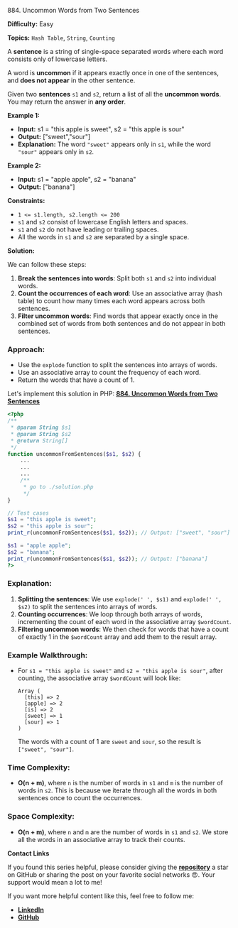 884\. Uncommon Words from Two Sentences

**Difficulty:** Easy

**Topics:** `Hash Table`, `String`, `Counting`

A **sentence** is a string of single-space separated words where each word consists only of lowercase letters.

A word is **uncommon** if it appears exactly once in one of the sentences, and **does not appear** in the other sentence.

Given two **sentences** `s1` and `s2`, return a list of all the **uncommon words**. You may return the answer in **any order**.

**Example 1:**

- **Input:** s1 = "this apple is sweet", s2 = "this apple is sour"
- **Output:** ["sweet","sour"]
- **Explanation:** The word `"sweet"` appears only in `s1`, while the word `"sour"` appears only in `s2`.

**Example 2:**

- **Input:** s1 = "apple apple", s2 = "banana"
- **Output:** ["banana"]



**Constraints:**

- <code>1 <= s1.length, s2.length <= 200</code>
- `s1` and `s2` consist of lowercase English letters and spaces.
- `s1` and `s2` do not have leading or trailing spaces.
- All the words in `s1` and `s2` are separated by a single space.


**Solution:**

We can follow these steps:

1. **Break the sentences into words**: Split both `s1` and `s2` into individual words.
2. **Count the occurrences of each word**: Use an associative array (hash table) to count how many times each word appears across both sentences.
3. **Filter uncommon words**: Find words that appear exactly once in the combined set of words from both sentences and do not appear in both sentences.

### Approach:
- Use the `explode` function to split the sentences into arrays of words.
- Use an associative array to count the frequency of each word.
- Return the words that have a count of 1.

Let's implement this solution in PHP: **[884. Uncommon Words from Two Sentences](https://github.com/mah-shamim/leet-code-in-php/tree/main/algorithms/000884-uncommon-words-from-two-sentences/solution.php)**

```php
<?php
/**
 * @param String $s1
 * @param String $s2
 * @return String[]
 */
function uncommonFromSentences($s1, $s2) {
    ...
    ...
    ...
    /**
     * go to ./solution.php
     */
}

// Test cases
$s1 = "this apple is sweet";
$s2 = "this apple is sour";
print_r(uncommonFromSentences($s1, $s2)); // Output: ["sweet", "sour"]

$s1 = "apple apple";
$s2 = "banana";
print_r(uncommonFromSentences($s1, $s2)); // Output: ["banana"]
?>
```

### Explanation:

1. **Splitting the sentences**: We use `explode(' ', $s1)` and `explode(' ', $s2)` to split the sentences into arrays of words.
2. **Counting occurrences**: We loop through both arrays of words, incrementing the count of each word in the associative array `$wordCount`.
3. **Filtering uncommon words**: We then check for words that have a count of exactly 1 in the `$wordCount` array and add them to the result array.

### Example Walkthrough:
- For `s1 = "this apple is sweet"` and `s2 = "this apple is sour"`, after counting, the associative array `$wordCount` will look like:
  ```
  Array (
    [this] => 2
    [apple] => 2
    [is] => 2
    [sweet] => 1
    [sour] => 1
  )
  ```
  The words with a count of 1 are `sweet` and `sour`, so the result is `["sweet", "sour"]`.

### Time Complexity:
- **O(n + m)**, where `n` is the number of words in `s1` and `m` is the number of words in `s2`. This is because we iterate through all the words in both sentences once to count the occurrences.

### Space Complexity:
- **O(n + m)**, where `n` and `m` are the number of words in `s1` and `s2`. We store all the words in an associative array to track their counts.

**Contact Links**

If you found this series helpful, please consider giving the **[repository](https://github.com/mah-shamim/leet-code-in-php)** a star on GitHub or sharing the post on your favorite social networks 😍. Your support would mean a lot to me!

If you want more helpful content like this, feel free to follow me:

- **[LinkedIn](https://www.linkedin.com/in/arifulhaque/)**
- **[GitHub](https://github.com/mah-shamim)**
